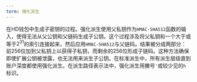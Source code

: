 ```yaml
---
term: 强化派生
---
```


在HD钱包中生成子密钥的过程。强化派生使用父私钥作为`HMAC-SHA512`函数的输入，使得无法从父公钥和父链码生成子公钥。这个过程涉及将父私钥和一个大于或等于$2^{31}$的索引连接起来，然后应用`HMAC-SHA512`与父链码。结果被分成两部分：前256位加到父私钥上以获得子私钥，而剩余的256位形成子链码。这种方法确保即使扩展公钥被泄露，也无法用来派生子公钥。在标准派生中，所有派生层级直到账户深度都使用强化派生。在派生路径表示法中，强化派生用撇号`'`或较少见的`h`标识。